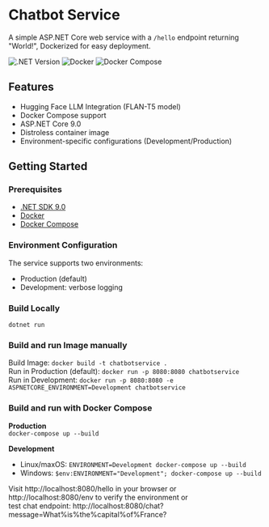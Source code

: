 # Chatbot Service

A simple ASP.NET Core web service with a `/hello` endpoint returning "World!", Dockerized for easy deployment.

![.NET Version](https://img.shields.io/badge/.NET-9.0-512bd4?logo=dotnet)
![Docker](https://img.shields.io/badge/Docker-✓-blue?logo=docker)
![Docker Compose](https://img.shields.io/badge/Docker_Compose-✓-blue?logo=docker)

## Features
- Hugging Face LLM Integration (FLAN-T5 model)
- Docker Compose support
- ASP.NET Core 9.0
- Distroless container image
- Environment-specific configurations (Development/Production)

## Getting Started

### Prerequisites
- [.NET SDK 9.0](https://dotnet.microsoft.com/download)
- [Docker](https://www.docker.com/get-started)
- [Docker Compose](https://docs.docker.com/compose/install/)

### Environment Configuration
The service supports two environments:
- Production (default)
- Development: verbose logging

### Build Locally
`dotnet run`

### Build and run Image manually
Build Image: `docker build -t chatbotservice .`  
Run in Production (default): `docker run -p 8080:8080 chatbotservice`  
Run in Development: `docker run -p 8080:8080 -e ASPNETCORE_ENVIRONMENT=Development chatbotservice`

### Build and run with Docker Compose
**Production**  
`docker-compose up --build`

**Development**
- Linux/maxOS: `ENVIRONMENT=Development docker-compose up --build`
- Windows: `$env:ENVIRONMENT="Development"; docker-compose up --build`

Visit http://localhost:8080/hello in your browser or  
http://localhost:8080/env to verify the environment or  
test chat endpoint:  http://localhost:8080/chat?message=What%is%the%capital%of%France?